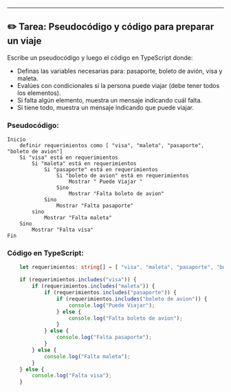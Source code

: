 
---

## ✏️ Tarea: Pseudocódigo y código para preparar un viaje

Escribe un pseudocódigo y luego el código en TypeScript donde:

- Definas las variables necesarias para: pasaporte, boleto de avión, visa y maleta.
- Evalúes con condicionales si la persona puede viajar (debe tener todos los elementos).
- Si falta algún elemento, muestra un mensaje indicando cuál falta.
- Si tiene todo, muestra un mensaje indicando que puede viajar.

### Pseudocódigo:
```
Inicio
    definir requerimientos como [ "visa", "maleta", "pasaporte", "boleto de avion"]
    Si "visa" está en requerimientos
        Si "maleta" está en requerimientos
            Si "pasaporte" está en requerimientos
                Si "boleto de avion" está en requerimientos
                    Mostrar " Puede Viajar "
                Sino
                    Mostrar "Falta boleto de avion"
            Sino
                Mostrar "Falta pasaporte"
        sino
            Mostrar "Falta maleta"
    Sino
        Mostrar "Falta visa"
Fin
```

### Código en TypeScript:
```typescript
    let requerimientos: string[] = [ "visa", "maleta", "pasaporte", "boleto de avion" ];

    if (requerimientos.includes("visa")) {
        if (requerimientos.includes("maleta")) {
            if (requerimientos.includes("pasaporte")) {
                if (requerimientos.includes("boleto de avion")) {
                    console.log("Puede Viajar");
                } else {
                    console.log("Falta boleto de avion");
                }
            } else {
                console.log("Falta pasaporte");
            }
        } else {
            console.log("Falta maleta");
        }
    } else {
        console.log("Falta visa");
    }
```

